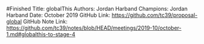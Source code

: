 #Finished
Title: globalThis
Authors: Jordan Harband
Champions: Jordan Harband
Date: October 2019
GitHub Link: https://github.com/tc39/proposal-global
GitHub Note Link: https://github.com/tc39/notes/blob/HEAD/meetings/2019-10/october-1.md#globalthis-to-stage-4
